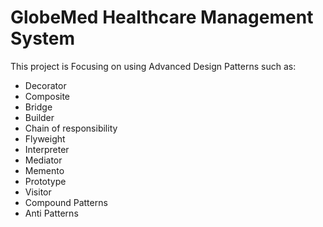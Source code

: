 # GlobeMed Healthcare Management System

This project is Focusing on using Advanced Design Patterns such as:

 - Decorator 
 - Composite
 - Bridge
 - Builder
 - Chain of responsibility
 - Flyweight
 - Interpreter
 - Mediator
 - Memento
 - Prototype
 - Visitor
 - Compound Patterns
 - Anti Patterns